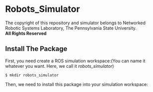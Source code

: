  Robots_Simulator
 ==
 The copyright of this repository and simulator belongs to Networked Robotic Systems Laboratory, The Pennsylvania State University.
 <br>
 **All Rights Reserved**
 <br>
 
 Install The Package
 --
 First, you need create a ROS simulation workspace:(You can name it whatever you want. Here, we call it _robots_simulator_)
 ```
 $ mkdir robots_simulator
 ```
 Then, we need to install this package into your simulation workspace:
